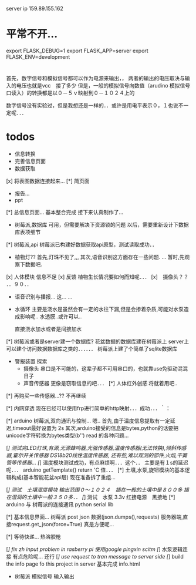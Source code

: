 server ip 159.89.155.162 
# 平常不开...

export FLASK_DEBUG=1
export FLASK_APP=server
export FLASK_ENV=development

# 
首先，数字信号和模拟信号都可以作为电源来输出，，
两者的输出的电压取决与输入的电压也就是vcc　接了多少
但是，一般的模拟信号向数值（arudino 模拟信号口读入）的转换都是以０－５ｖ映射到０－１０２４上的

数字信号没有实验过，但是我想还是一样的．．或许是用电平表示０，１也说不一定呢．．．




# todos
- 信息转换
- 完善信息页面
- 数据获取


[x] 将表图数据连接起来...
[*] 简页面

- 报告...
- ppt

[*] 总信息页面...
    基本整合完成
    接下来认真制作了...

- 树莓派,数据库
    可用，但需要解决下资源锁的问题
    以后，需要重新设计下数据库表项细节

[*] 树莓派,api
    树莓派已构建好数据获取api原型，测试读取成功．．

-  植物灯??
    首先,灯珠不见了,,,
    其次,语音识别这方面存在一些问题.
      ...
    暂时,先观察下数据吧.

[x] 人体模块
    信息不足
[x] 反馈
    植物生长情况要如何而知呢．．．
[x]　摄像头？？
    ．．９０．．

- 语音识别与播报...
    这...
    ...

- 水循环
    主要是浇水是虽然会有一定的水往下漏,但是会掺着杂质,可能对水泵造成影响呢..
    水透膜..或许可以..

    直接浇水加水或者是间接加水


[*] 树莓派或者是server建一个数据库?
    花盆数据的数据库建在树莓派上
    server上可以建个访问数据数据库之类的．．．．．．
    树莓派上建了个简单了sqlite数据库

- 警报装置 探索
    - 摄像头
        串口是不可能的，这辈子都不可用串口的，也就靠use免驱动混混日子
    - 声音传感器
        更像是窃取信息的吧．．．
    [*] 人体红外创感
        将就着用吧..

[*] 再购买一些传感器...??
    不再继续



[*] 内网穿透
    现在已经可以使用frp进行简单的http映射．．．成功．．．｀：

[*] arduino 树莓派,双向通讯与控制...
    嗯..
    首先,由于温度信息提取有一定延迟,timeout最好设置为 2s
    其次,arduino接受的信息是bytes,python的话要把unicode字符转换为bytes类型(b'')
    read 的各种问题...

[*] 测试完LED灯珠,有源,无源蜂鸣器,光强传感器,温度传感器(无法转换),倾斜传感器,霍尔开关传感器
    DS18b20线性温度传感器,
    还有些,难以观测的部件,火焰,干簧管等传感器...
[*] 温度模块测试成功，有点麻烦啊．．．这个．．
    主要是有１s的延迟呢．．．
    arduino getTemplate() return 'C 值．．．
[*]  土壤,水泵,旋钮模块的基本逻辑构成(基本智能花盆api层)
    现在准备拆了重组...

[*] 测试　土壤湿度模块
    输出范围０～１０２４　插在一般的土壤中是８００多
    插在湿润的土壤中一般３５０多．．
[*] 测试　水泵
    3.3v 红接电源　黑接地
[*] arduino 与 树莓派的连接通讯
    python serial lib

[*] 基本信息界面...
    树莓派 post json 数据(json.dumps(),requests)
    服务器端,直接request.get_json(force=True)
    真是方便呢...
    


[*] 等待快递...
    热溶胶枪

[*] fix zh input problem in rasberry pi
    使用google pingxin scitm
[*] 水泵逻辑连接
    有点危险呢...
    还行
[*] use request to tran message to server side
[*] build the info page fo this project in server
    基本完成 info.html

- 树莓派 模拟信号 输入输出
